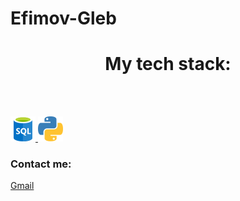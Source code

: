 # Efimov-Gleb
<h1 align='center'>My tech stack:</h1><br/><br/>
<p float = "left">
  <a href='https://en.wikipedia.org/wiki/SQL'>
    <img src="sql.svg" width="40px" height="40px"/>
  </a>
  <a href='https://en.wikipedia.org/wiki/Python_(programming_language)'>
    <img src="Python.svg" width="40px" height="40px"/>
  </a><br/>
  
### Contact me:
<a href="mailto:efimov.glp@gmail.com">Gmail</a>
